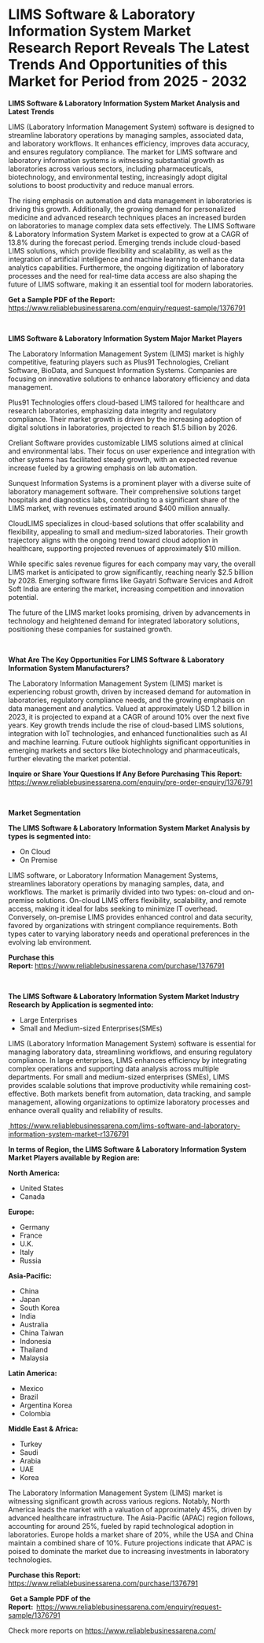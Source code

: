 <p><h1>LIMS Software & Laboratory Information System Market Research Report Reveals The Latest Trends And Opportunities of this Market for Period from 2025 - 2032</h1></p><p><strong>LIMS Software & Laboratory Information System Market Analysis and Latest Trends</strong></p>
<p><p>LIMS (Laboratory Information Management System) software is designed to streamline laboratory operations by managing samples, associated data, and laboratory workflows. It enhances efficiency, improves data accuracy, and ensures regulatory compliance. The market for LIMS software and laboratory information systems is witnessing substantial growth as laboratories across various sectors, including pharmaceuticals, biotechnology, and environmental testing, increasingly adopt digital solutions to boost productivity and reduce manual errors.</p><p>The rising emphasis on automation and data management in laboratories is driving this growth. Additionally, the growing demand for personalized medicine and advanced research techniques places an increased burden on laboratories to manage complex data sets effectively. The LIMS Software & Laboratory Information System Market is expected to grow at a CAGR of 13.8% during the forecast period. Emerging trends include cloud-based LIMS solutions, which provide flexibility and scalability, as well as the integration of artificial intelligence and machine learning to enhance data analytics capabilities. Furthermore, the ongoing digitization of laboratory processes and the need for real-time data access are also shaping the future of LIMS software, making it an essential tool for modern laboratories.</p></p>
<p><strong>Get a Sample PDF of the Report:&nbsp;</strong> <a href="https://www.reliablebusinessarena.com/enquiry/request-sample/1376791?utm_campaign=1948&utm_medium=2&utm_source=Github&utm_content=ia&utm_term=13012025&utm_id=lims-software-laboratory-information-system">https://www.reliablebusinessarena.com/enquiry/request-sample/1376791</a></p>
<p>&nbsp;</p>
<p><strong>LIMS Software & Laboratory Information System Major Market Players</strong></p>
<p><p>The Laboratory Information Management System (LIMS) market is highly competitive, featuring players such as Plus91 Technologies, Creliant Software, BioData, and Sunquest Information Systems. Companies are focusing on innovative solutions to enhance laboratory efficiency and data management.</p><p>Plus91 Technologies offers cloud-based LIMS tailored for healthcare and research laboratories, emphasizing data integrity and regulatory compliance. Their market growth is driven by the increasing adoption of digital solutions in laboratories, projected to reach $1.5 billion by 2026.</p><p>Creliant Software provides customizable LIMS solutions aimed at clinical and environmental labs. Their focus on user experience and integration with other systems has facilitated steady growth, with an expected revenue increase fueled by a growing emphasis on lab automation.</p><p>Sunquest Information Systems is a prominent player with a diverse suite of laboratory management software. Their comprehensive solutions target hospitals and diagnostics labs, contributing to a significant share of the LIMS market, with revenues estimated around $400 million annually.</p><p>CloudLIMS specializes in cloud-based solutions that offer scalability and flexibility, appealing to small and medium-sized laboratories. Their growth trajectory aligns with the ongoing trend toward cloud adoption in healthcare, supporting projected revenues of approximately $10 million.</p><p>While specific sales revenue figures for each company may vary, the overall LIMS market is anticipated to grow significantly, reaching nearly $2.5 billion by 2028. Emerging software firms like Gayatri Software Services and Adroit Soft India are entering the market, increasing competition and innovation potential.</p><p>The future of the LIMS market looks promising, driven by advancements in technology and heightened demand for integrated laboratory solutions, positioning these companies for sustained growth.</p></p>
<p>&nbsp;</p>
<p><strong>What Are The Key Opportunities For LIMS Software & Laboratory Information System Manufacturers?</strong></p>
<p><p>The Laboratory Information Management System (LIMS) market is experiencing robust growth, driven by increased demand for automation in laboratories, regulatory compliance needs, and the growing emphasis on data management and analytics. Valued at approximately USD 1.2 billion in 2023, it is projected to expand at a CAGR of around 10% over the next five years. Key growth trends include the rise of cloud-based LIMS solutions, integration with IoT technologies, and enhanced functionalities such as AI and machine learning. Future outlook highlights significant opportunities in emerging markets and sectors like biotechnology and pharmaceuticals, further elevating the market potential.</p></p>
<p><strong>Inquire or Share Your Questions If Any Before Purchasing This Report:</strong> <a href="https://www.reliablebusinessarena.com/enquiry/pre-order-enquiry/1376791?utm_campaign=1948&utm_medium=2&utm_source=Github&utm_content=ia&utm_term=13012025&utm_id=lims-software-laboratory-information-system">https://www.reliablebusinessarena.com/enquiry/pre-order-enquiry/1376791</a></p>
<p>&nbsp;</p>
<p><strong>Market Segmentation</strong></p>
<p><strong>The LIMS Software & Laboratory Information System Market Analysis by types is segmented into:</strong></p>
<p><ul><li>On Cloud</li><li>On Premise</li></ul></p>
<p><p>LIMS software, or Laboratory Information Management Systems, streamlines laboratory operations by managing samples, data, and workflows. The market is primarily divided into two types: on-cloud and on-premise solutions. On-cloud LIMS offers flexibility, scalability, and remote access, making it ideal for labs seeking to minimize IT overhead. Conversely, on-premise LIMS provides enhanced control and data security, favored by organizations with stringent compliance requirements. Both types cater to varying laboratory needs and operational preferences in the evolving lab environment.</p></p>
<p><strong>Purchase this Report:&nbsp;</strong><a href="https://www.reliablebusinessarena.com/purchase/1376791?utm_campaign=1948&utm_medium=2&utm_source=Github&utm_content=ia&utm_term=13012025&utm_id=lims-software-laboratory-information-system">https://www.reliablebusinessarena.com/purchase/1376791</a></p>
<p>&nbsp;</p>
<p><strong>The LIMS Software & Laboratory Information System Market Industry Research by Application is segmented into:</strong></p>
<p><ul><li>Large Enterprises</li><li>Small and Medium-sized Enterprises(SMEs)</li></ul></p>
<p><p>LIMS (Laboratory Information Management System) software is essential for managing laboratory data, streamlining workflows, and ensuring regulatory compliance. In large enterprises, LIMS enhances efficiency by integrating complex operations and supporting data analysis across multiple departments. For small and medium-sized enterprises (SMEs), LIMS provides scalable solutions that improve productivity while remaining cost-effective. Both markets benefit from automation, data tracking, and sample management, allowing organizations to optimize laboratory processes and enhance overall quality and reliability of results.</p></p>
<p><a href="https://www.reliablebusinessarena.com/lims-software-and-laboratory-information-system-market-r1376791?utm_campaign=1948&utm_medium=2&utm_source=Github&utm_content=ia&utm_term=13012025&utm_id=lims-software-laboratory-information-system">&nbsp;https://www.reliablebusinessarena.com/lims-software-and-laboratory-information-system-market-r1376791</a></p>
<p><strong>In terms of Region, the LIMS Software & Laboratory Information System Market Players available by Region are:</strong></p>
<p>
    <p> <strong> North America: </strong>
        <ul>
            <li>United States</li>
            <li>Canada</li>
        </ul>
        </p> 
    <p> <strong> Europe: </strong>
        <ul>
            <li>Germany</li>
            <li>France</li>
            <li>U.K.</li>
            <li>Italy</li>
            <li>Russia</li>
        </ul>
        </p> 
    <p> <strong> Asia-Pacific: </strong>
        <ul>
            <li>China</li>
            <li>Japan</li>
            <li>South Korea</li>
            <li>India</li>
            <li>Australia</li>
            <li>China Taiwan</li>
            <li>Indonesia</li>
            <li>Thailand</li>
            <li>Malaysia</li>
        </ul>
        </p> 
    <p> <strong> Latin America: </strong>
        <ul>
            <li>Mexico</li>
            <li>Brazil</li>
            <li>Argentina Korea</li>
            <li>Colombia</li>
        </ul>
        </p> 
    <p> <strong> Middle East & Africa: </strong>
        <ul>
            <li>Turkey</li>
            <li>Saudi</li>
            <li>Arabia</li>
            <li>UAE</li>
            <li>Korea</li>
        </ul>
    </p>
    </p>
<p><p>The Laboratory Information Management System (LIMS) market is witnessing significant growth across various regions. Notably, North America leads the market with a valuation of approximately 45%, driven by advanced healthcare infrastructure. The Asia-Pacific (APAC) region follows, accounting for around 25%, fueled by rapid technological adoption in laboratories. Europe holds a market share of 20%, while the USA and China maintain a combined share of 10%. Future projections indicate that APAC is poised to dominate the market due to increasing investments in laboratory technologies.</p></p>
<p><strong>Purchase this Report: </strong><a href="https://www.reliablebusinessarena.com/purchase/1376791?utm_campaign=1948&utm_medium=2&utm_source=Github&utm_content=ia&utm_term=13012025&utm_id=lims-software-laboratory-information-system">https://www.reliablebusinessarena.com/purchase/1376791</a></p>
<p>&nbsp;<strong>Get a Sample PDF of the Report:&nbsp;&nbsp;</strong><a href="https://www.reliablebusinessarena.com/enquiry/request-sample/1376791?utm_campaign=1948&utm_medium=2&utm_source=Github&utm_content=ia&utm_term=13012025&utm_id=lims-software-laboratory-information-system">https://www.reliablebusinessarena.com/enquiry/request-sample/1376791</a></p>
<p><strong></strong></p>
<p>Check more reports on <a href="https://www.reliablebusinessarena.com/?utm_campaign=1948&utm_medium=2&utm_source=Github&utm_content=ia&utm_term=13012025&utm_id=lims-software-laboratory-information-system">https://www.reliablebusinessarena.com/</a></p>